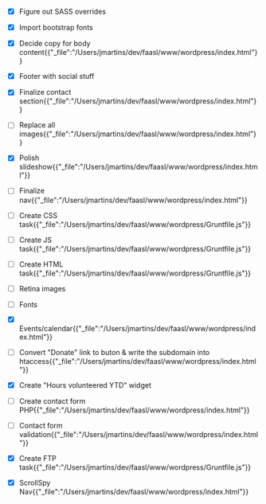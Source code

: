 - [x] Figure out SASS overrides
- [x] Import bootstrap fonts
- [x] Decide copy for body content{{"_file":"/Users/jmartins/dev/faasl/www/wordpress/index.html"}}
- [x] Footer with social stuff
- [x] Finalize contact section{{"_file":"/Users/jmartins/dev/faasl/www/wordpress/index.html"}}
- [ ] Replace all images{{"_file":"/Users/jmartins/dev/faasl/www/wordpress/index.html"}}
- [x] Polish slideshow{{"_file":"/Users/jmartins/dev/faasl/www/wordpress/index.html"}}
- [ ] Finalize nav{{"_file":"/Users/jmartins/dev/faasl/www/wordpress/index.html"}}
- [ ] Create CSS task{{"_file":"/Users/jmartins/dev/faasl/www/wordpress/Gruntfile.js"}}
- [ ] Create JS task{{"_file":"/Users/jmartins/dev/faasl/www/wordpress/Gruntfile.js"}}
- [ ] Create HTML task{{"_file":"/Users/jmartins/dev/faasl/www/wordpress/Gruntfile.js"}}
- [ ] Retina images
- [ ] Fonts
- [x] Events/calendar{{"_file":"/Users/jmartins/dev/faasl/www/wordpress/index.html"}}
- [ ] Convert "Donate" link to buton & write the subdomain into htaccess{{"_file":"/Users/jmartins/dev/faasl/www/wordpress/index.html"}}
- [x] Create "Hours volunteered YTD" widget
- [ ] Create contact form PHP{{"_file":"/Users/jmartins/dev/faasl/www/wordpress/index.html"}}
- [ ] Contact form validation{{"_file":"/Users/jmartins/dev/faasl/www/wordpress/index.html"}}
- [x] Create FTP task{{"_file":"/Users/jmartins/dev/faasl/www/wordpress/Gruntfile.js"}}
- [x] ScrollSpy Nav{{"_file":"/Users/jmartins/dev/faasl/www/wordpress/index.html"}}

